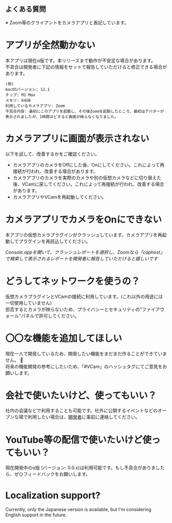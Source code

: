 よくある質問
----

※ Zoom等のクライアントをカメラアプリと表記しています。

# アプリが全然動かない
本アプリは現在α版です。本リリースまで動作が不安定な場合があります。  
不具合は開発者に下記の情報をセットで報告していただけると修正できる場合があります。

```
(例)
macOSバージョン: 12.1
チップ: M1 Max
メモリ: 64GB
利用しているカメラアプリ: Zoom
不具合内容: 最初にこのアプリを起動し、その後Zoomを起動したところ、最初はアバターが表示されましたが、1時間ほどすると画面が映らなくなりました。
```

# カメラアプリに画面が表示されない
以下を試して、改善するかをご確認ください。

- カメラアプリのカメラをOffにした後、Onにしてください。これによって再接続が行われ、改善する場合があります。
- カメラアプリのカメラを実際のカメラや別の仮想カメラなどに切り替えた後、VCamに戻してください。これによって再接続が行われ、改善する場合があります。
- カメラアプリやVCamを再起動してください。

# カメラアプリでカメラをOnにできない
本アプリの仮想カメラプラグインがクラッシュしています。カメラアプリを再起動してプラグインを再読込してください。

*Console.appを開いて、クラッシュレポートを選択し、Zoomなら「caphost」で検索して表示されるレポートを開発者に報告していただけると嬉しいです*

# どうしてネットワークを使うの？
仮想カメラプラグインとVCamの接続に利用しています。(これ以外の用途には一切使用していません)  
拒否するとカメラが映らないため、プライバシーとセキュリティの\"ファイアウォール\"パネルで許可してください。

# 〇〇な機能を追加してほしい
現在一人で開発しているため、開発したい機能をまだまだ作ることができていません。 🙏  
将来の機能開発の参考にしたいため、「#VCam」のハッシュタグにてご意見をお願いします。

# 会社で使いたいけど、使ってもいい？
社内の会議などで利用することも可能です。社外に公開するイベントなどのオープンな場で利用したい場合は、[開発者](https://twitter.com/tanakasan2525)に事前に連絡してください。

# YouTube等の配信で使いたいけど使ってもいい？
現在開発中のα版 (バージョン: 0.0.x)は利用可能です。もし不具合がありましたら、ぜひフィードバックをお願いします。

# Localization support?
Currently, only the Japanese version is available, but I'm considering English support in the future.
